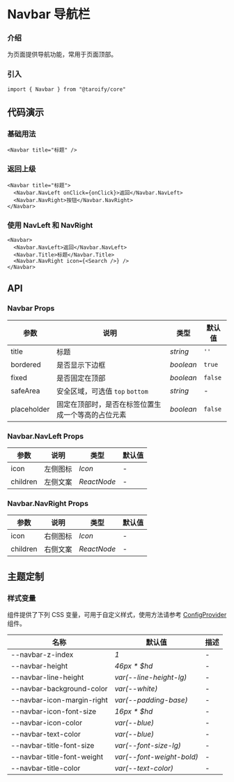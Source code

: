 # Navbar 导航栏

### 介绍

为页面提供导航功能，常用于页面顶部。

### 引入

```tsx
import { Navbar } from "@taroify/core"
```

## 代码演示

### 基础用法

```tsx
<Navbar title="标题" />
```

### 返回上级

```tsx
<Navbar title="标题">
  <Navbar.NavLeft onClick={onClick}>返回</Navbar.NavLeft>
  <Navbar.NavRight>按钮</Navbar.NavRight>
</Navbar>
```

### 使用 NavLeft 和 NavRight

```tsx
<Navbar>
  <Navbar.NavLeft>返回</Navbar.NavLeft>
  <Navbar.Title>标题</Navbar.Title>
  <Navbar.NavRight icon={<Search />} />
</Navbar>
```

## API

### Navbar Props

| 参数          | 说明                        | 类型        | 默认值     |
|-------------|---------------------------|-----------|---------|
| title       | 标题                        | _string_  | `''`    |
| bordered    | 是否显示下边框                   | _boolean_ | `true`  |
| fixed       | 是否固定在顶部                   | _boolean_ | `false` |
| safeArea    | 安全区域，可选值 `top` `bottom`   | _string_  | -       |
| placeholder | 固定在顶部时，是否在标签位置生成一个等高的占位元素 | _boolean_ | `false` |

### Navbar.NavLeft Props

| 参数 | 说明 | 类型 | 默认值 |
| --- | --- | --- | --- |
| icon | 左侧图标 | _Icon_ | - |
| children | 左侧文案 | _ReactNode_ | - |

### Navbar.NavRight Props

| 参数 | 说明 | 类型 | 默认值 |
| --- | --- | --- | --- |
| icon | 右侧图标 | _Icon_ | - |
| children | 右侧文案 | _ReactNode_ | - |

## 主题定制

### 样式变量

组件提供了下列 CSS 变量，可用于自定义样式，使用方法请参考 [ConfigProvider](/components/config-provider/) 组件。

| 名称                         | 默认值                       | 描述  |
|----------------------------|---------------------------|-----|
| --navbar-z-index           | _1_                       | -   |
| --navbar-height            | _46px * $hd_              | -   |
| --navbar-line-height       | _var(--line-height-lg)_   | -   |
| --navbar-background-color  | _var(--white)_            | -   |
| --navbar-icon-margin-right | _var(--padding-base)_     | -   |
| --navbar-icon-font-size    | _16px * $hd_              | -   |
| --navbar-icon-color        | _var(--blue)_             | -   |
| --navbar-text-color        | _var(--blue)_             | -   |
| --navbar-title-font-size   | _var(--font-size-lg)_     | -   |
| --navbar-title-font-weight | _var(--font-weight-bold)_ | -   |
| --navbar-title-color       | _var(--text-color)_       | -   |
